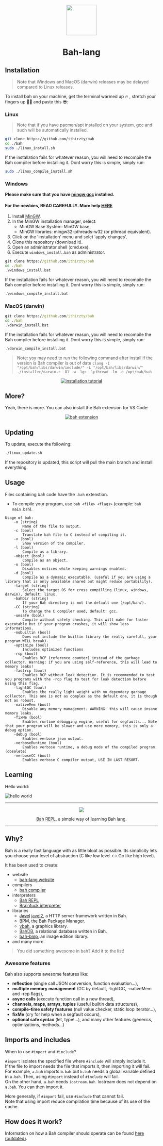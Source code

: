 <div align="center">
<p>
    <a href="https:/alois.xyz/bah/"><img width="100px" src="https://raw.githubusercontent.com/ithirzty/bah/main/extra/logo.png"></a>
    <h1>Bah-lang</h1>
</p>
</div>

## Installation
> Note that Windows and MacOS (darwin) releases may be delayed compared to Linux releases.

To install bah on your machine, get the terminal warmed up 🔥 , stretch your fingers up 🏋‍♂ and paste this 😎:
### Linux
> Note that if you have pacman/apt installed on your system, gcc and such will be automatically installed.
```sh
git clone https://github.com/ithirzty/bah
cd ./bah
sudo ./linux_install.sh
```
If the installation fails for whatever reason, you will need to recompile the Bah compiler
before installing it. Dont worry this is simple, simply run:
```sh
sudo ./linux_compile_install.sh
```

### Windows
**Please make sure that you have [mingw gcc](https://sourceforge.net/projects/mingw/) installed.**

#### For the newbies, **READ CAREFULLY**. More help [HERE](https:/alois.xyz/bah/get-started-windows)
1. Install [MinGW](https://sourceforge.net/projects/mingw/).
2. In the MinGW installation manager, select:
   - MinGW Base System: MinGW base,
   - MinGW libraries: mingw32-pthreads-w32 (or pthread equivalent).
3. Click on the 'installation' menu and selct 'apply changes'.
4. Clone this repository (download it).
5. Open an administrator shell (cmd.exe).
6. Execute `windows_install.bah` as administrator.
```bat
git clone https://github.com/ithirzty/bah
cd ./bah
.\windows_install.bat
```
If the installation fails for whatever reason, you will need to recompile the Bah compiler
before installing it. Dont worry this is simple, simply run:
```bat
.\windows_compile_install.bat
```

### MacOS (darwin)
```bat
git clone https://github.com/ithirzty/bah
cd ./bah
.\darwin_install.bat
```
If the installation fails for whatever reason, you will need to recompile the Bah compiler
before installing it. Dont worry this is simple, simply run:
```bat
.\darwin_compile_install.bat
```

> Note: yoy may need to run the following command after install if the version is Bah compiler is out of date `clang -I "/opt/bah/libs/darwin/include/" -L "/opt/bah/libs/darwin/" ./installer/darwin.c -O1 -w -lgc -lpthread -lm -o /opt/bah/bah`
<div align="center">
<a href="https://youtu.be/druJwBluvLc">
<img src="./extra/install_thumb.jpg" alt="installation tutorial" />
</a>
</div>

## More?
Yeah, there is more.
You can also install the Bah extension for VS Code:
<div align="center">
<a href="https://github.com/ithirzty/bah-vscode">
<img src="./extra/extension.png" alt="bah extension" />
</a>
</div>


## Updating
To update, execute the following:
```sh
./linux_update.sh
```
If the repository is updated, this script will pull the main branch and install everything.

## Usage
Files containing bah code have the `.bah` extenstion.
- To compile your program, use `bah <file> <flags>` (example: `bah main.bah`).
```
Usage of bah:
    -o (string)
        Name of the file to output.
    -c (bool)
        Translate bah file to C instead of compiling it.
    -v (bool)
        Show version of the compiler.
    -l (bool)
        Compile as a library.
    -object (bool)
        Compile as an object.
    -n (bool)
        Disables notices while keeping warnings enabled.
    -d (bool)
        Compile as a dynamic executable. (useful if you are using a library that is only available shared but might reduce portability).
    -target (string)
        Select the target OS for cross compilling (linux, windows, darwin), default: linux.
    -bahDir (string)
        If your Bah directory is not the default one (/opt/bah/).
    -CC (string)
        To change the C compiler used, default: gcc.
    -unsafe (bool)
        Compile without safety checking. This will make for faster executable but if your program crashes, it will show less informations.
    -nobuiltin (bool)
        Does not include the builtin library (be really carefull, your program WILL break).
    -optimize (bool)
        Includes optimized functions
    -rcp (bool)
        Enables RCP (reference counter) instead of the garbage collector. Warning: if you are using self-reference, this will lead to memory leaks!
    -fastrcp (bool)
        Enables RCP without leak detection. It is recommended to test you programs with the -rcp flag to test for leak detection before using this flag.
    -lightGC (bool)
        Enables the really light weight with no dependecy garbage collector. This one is not as complex as the default one, it is though not as robust.
    -nativeMem (bool)
        Disable any memory management. WARNING: this will cause insane memory leaks.
    -fixMe (bool)
        Enables runtime debugging engine, useful for segfaults... Note that your program will be slower and use more memory, this is only a debug option.
    -debug (bool)
        Enables verbose json output.
    -verboseRuntime (bool)
        Enables verbose runtime, a debug mode of the compiled program. (obsolete)
    -verboseCC (bool)
        Enables verbose C compiler output, USE IN LAST RESORT.
```
## Learning
Hello world:

![hello world](extra/helloworld.svg)

---

<center>
<img src="./extra/repl.png">
<p>
<a href="https://github.com/ithirzty/bah-repl">Bah REPL</a>, a simple way of learning Bah lang.
</p>
</center>

---


## Why?
Bah is a really fast language with as little bloat as possible. Its simplicity lets you choose your level of abstraction (C like low level <-> Go like high level).

It has been used to create:
- website
    - [bah-lang website](https:/alois.xyz/bah/)
- compilers
    - [bah compiler](https://github.com/ithirzty/bah)
- interpreters
    - [Bah REPL](https://github.com/ithirzty/bah-repl)
    - [Brainfuck interpreter](https://github.com/ithirzty/bah-brainfuck)
- libraries
    - ~~[Javel](https://github.com/ithirzty/javel)~~ [javel2](https://github.com/ithirzty/javel2), a HTTP server framework written in Bah.
    - [BPM](https://github.com/ithirzty/bpm), the Bah Package Manager.
    - [vbah](https://github.com/ithirzty/vbah), a graphics library.
    - [BahDB](https://github.com/ithirzty/bahdb), a relational database written in Bah.
    - [bah-bmp](https://github.com/ithirzty/bah-bmp), an image edition library.
- and many more.
> You did something awesome in bah? Add it to the list!


### Awesome features
Bah also supports awesome features like:
- **reflection** (single call JSON conversion, function evaluation...),
- **multiple memory management** (GC by default, -lightGC, -nativeMem and -rcp flags),
- **async calls** (execute function call in a new thread),
- **channels, maps, arrays, tuples** (useful builtin data structures),
- **compile-time safety features** (null value checker, static loop iterator...),
- **fixMe** (cry for help when a segfault occurs),
- **optional safe syntax** (let, type!...),
and many other features (generics, optimizations, methods...)

## Imports and includes
When to use `#import` and `#include`?

`#import` isolates the specified file where `#include` will simply include it.<br>
If the file to import needs the file that imports it, then importing it will fail.<br>
For example, `a.bah` imports `b.bah` but `b.bah` needs a global variable defined in `a.bah`.
Then, using `#import` instead of `#include` will fail.<br>
On the other hand, `a.bah` needs `iostream.bah`. Iostream does not depend on `a.bah`.
You can then import it.

More generally, if `#import` fail, use `#include` that cannot fail.<br>
Note that using import reduce compilation time because of its use of the cache.

## How does it work?
Information on how a Bah compiler should operate can be found [here (outdated)](how.md).
